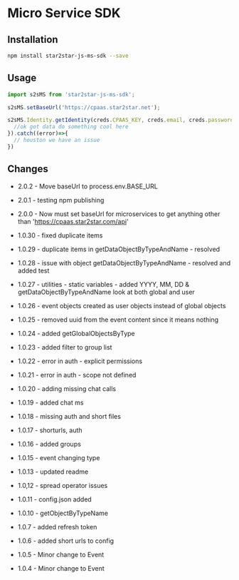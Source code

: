 Micro Service SDK
=================

Installation
------------

```bash
npm install star2star-js-ms-sdk --save
```

Usage
-----

```javascript
import s2sMS from 'star2star-js-ms-sdk';

s2sMS.setBaseUrl('https://cpaas.star2star.net');

s2sMS.Identity.getIdentity(creds.CPAAS_KEY, creds.email, creds.password).then((data)=>{
  //ok got data do something cool here
}).catch((error)=>{
  // houston we have an issue
})
```

Changes
-------
- 2.0.2 - Move baseUrl to process.env.BASE_URL
- 2.0.1 - testing npm publishing
- 2.0.0 - Now must set baseUrl for microservices to get anything other than 'https://cpaas.star2star.com/api'

-	1.0.30 - fixed duplicate items
-	1.0.29 - duplicate items in getDataObjectByTypeAndName - resolved
-	1.0.28 - issue with object getDataObjectByTypeAndName - resolved and added test
-	1.0.27 - utilities - static variables - added YYYY, MM, DD & getDataObjectByTypeAndName look at both global and user
-	1.0.26 - event objects created as user objects instead of global objects
-	1.0.25 - removed uuid from the event content since it means nothing
-	1.0.24 - added getGlobalObjectsByType
-	1.0.23 - added filter to group list
-	1.0.22 - error in auth - explicit permissions
-	1.0.21 - error in auth - scope not defined
-	1.0.20 - adding missing chat calls
-	1.0.19 - added chat ms
-	1.0.18 - missing auth and short files
-	1.0.17 - shorturls, auth
-	1.0.16 - added groups
-	1.0.15 - event changing type
-	1.0.13 - updated readme
-	1.0,12 - spread operator issues
-	1.0.11 - config.json added
-	1.0.10 - getObjectByTypeName
-	1.0.7 - added refresh token
-	1.0.6 - added short urls to config
-	1.0.5 - Minor change to Event
-	1.0.4 - Minor change to Event
